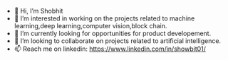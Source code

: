 - 👋 Hi, I’m Shobhit
- 👀 I’m interested in working on the projects related to machine learning,deep learning,computer vision,block chain.
- 🌱 I’m currently looking for opportunities for product developement.
- 💞️ I’m looking to collaborate on projects related to artificial intelligence.
- 📫 Reach me on linkedin: https://www.linkedin.com/in/showbit01/

<!---
showbit01/showbit01 is a ✨ special ✨ repository because its `README.md` (this file) appears on your GitHub profile.
You can click the Preview link to take a look at your changes.
--->

